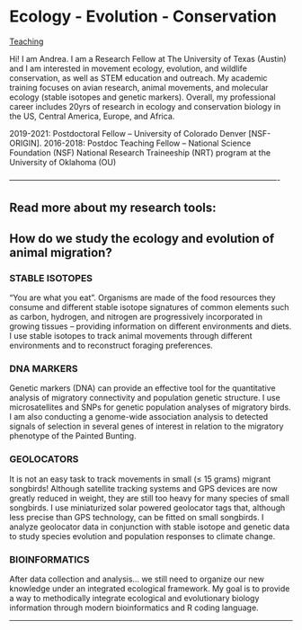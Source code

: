 # Ecology - Evolution - Conservation

[Teaching](https://github.com/acontina/Research/Teaching.md)

Hi! I am Andrea. I am a Research Fellow at The University of Texas (Austin) and I am interested in movement ecology, evolution, and wildlife conservation, as well as STEM education and outreach. My academic training focuses on avian research, animal movements, and molecular ecology (stable isotopes and genetic markers). Overall, my professional career includes 20yrs of research in ecology and conservation biology in the US, Central America, Europe, and Africa.

2019-2021: Postdoctoral Fellow – University of Colorado Denver [NSF-ORIGIN]. 2016-2018: Postdoc Teaching Fellow – National Science Foundation (NSF) National Research Traineeship (NRT) program at the University of Oklahoma (OU)

——————————————————————————————————-
## Read more about my research tools: 
## How do we study the ecology and evolution of animal migration?

### STABLE ISOTOPES

“You are what you eat”. Organisms are made of the food resources they consume and different stable isotope signatures of common elements such as carbon, hydrogen, and nitrogen are progressively incorporated in growing tissues – providing information on different environments and diets. I use stable isotopes to track animal movements through different environments and to reconstruct foraging preferences.

### DNA MARKERS

Genetic markers (DNA) can provide an effective tool for the quantitative analysis of migratory connectivity and population genetic structure. I use microsatellites and SNPs for genetic population analyses of migratory birds. I am also conducting a genome-wide association analysis to detected signals of selection in several genes of interest in relation to the migratory phenotype of the Painted Bunting.

### GEOLOCATORS

It is not an easy task to track movements in small (≤ 15 grams) migrant songbirds! Although satellite tracking systems and GPS devices are now greatly reduced in weight, they are still too heavy for many species of small songbirds. I use miniaturized solar powered geolocator tags that, although less precise than GPS technology, can be fitted on small songbirds. I analyze geolocator data in conjunction with stable isotope and genetic data to study species evolution and population responses to climate change.

### BIOINFORMATICS

After data collection and analysis… we still need to organize our new knowledge under an integrated ecological framework. My goal is to provide a way to methodically integrate ecological and evolutionary biology information through modern bioinformatics and R coding language.

---------------------------------------------------------

